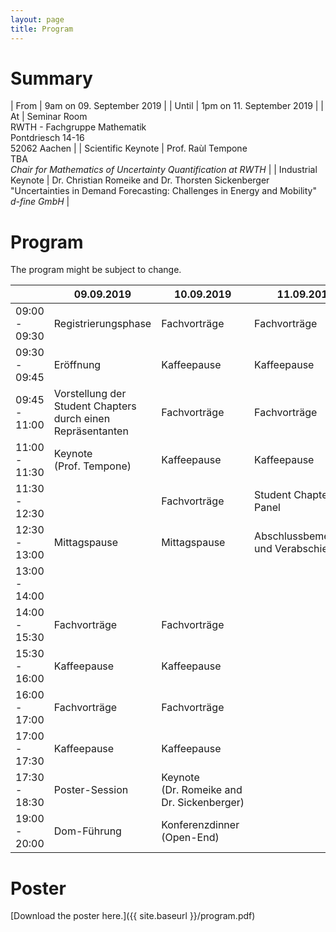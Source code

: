 ```yaml
---
layout: page
title: Program
---
```


# Summary

| From               | 9am on 09. September 2019                                                                                                                        |
| Until              | 1pm on 11. September 2019                                                                                                                        |
| At                 | Seminar Room<br>RWTH - Fachgruppe Mathematik<br>Pontdriesch 14-16<br>52062 Aachen                                                                |
| Scientific Keynote | Prof. Raùl Tempone<br>TBA<br>*Chair for Mathematics of Uncertainty Quantification at RWTH*                                                       |
| Industrial Keynote | Dr. Christian Romeike and Dr. Thorsten Sickenberger<br>"Uncertainties in Demand Forecasting: Challenges in Energy and Mobility"<br>*d-fine GmbH* |

# Program
<p class="message">
The program might be subject to change.
</p>

<table>
<colgroup>
<col style="width: 9%" />
<col style="width: 38%" />
<col style="width: 27%" />
<col style="width: 24%" />
</colgroup>
<thead>
<tr class="header">
<th></th>
<th>09.09.2019</th>
<th>10.09.2019</th>
<th>11.09.2019</th>
</tr>
</thead>
<tbody>
<tr class="odd">
<td>09:00 - 09:30</td>
<td>Registrierungsphase</td>
<td>Fachvorträge</td>
<td>Fachvorträge</td>
</tr>
<tr class="even">
<td>09:30 - 09:45</td>
<td>Eröffnung</td>
<td>Kaffeepause</td>
<td>Kaffeepause</td>
</tr>
<tr class="odd">
<td>09:45 - 11:00</td>
<td>Vorstellung der Student Chapters durch einen Repräsentanten</td>
<td>Fachvorträge</td>
<td>Fachvorträge</td>
</tr>
<tr class="even">
<td>11:00 - 11:30</td>
<td>Keynote (Prof. Tempone)</td>
<td>Kaffeepause</td>
<td>Kaffeepause</td>
</tr>
<tr class="odd">
<td>11:30 - 12:30</td>
<td></td>
<td>Fachvorträge</td>
<td>Student Chapter Panel</td>
</tr>
<tr class="even">
<td>12:30 - 13:00</td>
<td>Mittagspause</td>
<td>Mittagspause</td>
<td>Abschlussbemerkung und Verabschiedung</td>
</tr>
<tr class="odd">
<td>13:00 - 14:00</td>
<td></td>
<td></td>
<td></td>
</tr>
<tr class="even">
<td>14:00 - 15:30</td>
<td>Fachvorträge</td>
<td>Fachvorträge</td>
<td></td>
</tr>
<tr class="odd">
<td>15:30 - 16:00</td>
<td>Kaffeepause</td>
<td>Kaffeepause</td>
<td></td>
</tr>
<tr class="even">
<td>16:00 - 17:00</td>
<td>Fachvorträge</td>
<td>Fachvorträge</td>
<td></td>
</tr>
<tr class="odd">
<td>17:00 - 17:30</td>
<td>Kaffeepause</td>
<td>Kaffeepause</td>
<td></td>
</tr>
<tr class="even">
<td>17:30 - 18:30</td>
<td>Poster-Session</td>
<td>Keynote (Dr. Romeike and Dr. Sickenberger)</td>
<td></td>
</tr>
<tr class="odd">
<td>19:00 - 20:00</td>
<td>Dom-Führung</td>
<td>Konferenzdinner (Open-End)</td>
<td></td>
</tr>
</tbody>
</table>

# Poster

[Download the poster here.]({{ site.baseurl }}/program.pdf)
